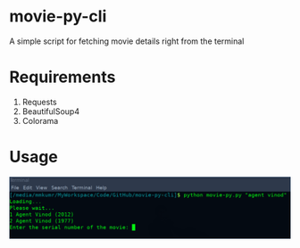 # movie-py-cli
A simple script for fetching movie details right from the terminal

# Requirements
 1. Requests
 2. BeautifulSoup4
 3. Colorama
# Usage
![Screenshot](https://raw.githubusercontent.com/mmkumr/pictures/master/Screenshot%20from%202019-01-13%2023-56-32.png?token=AQpd0Y4sMiaii8XsTO6mXzOgDy_SYh63ks5cRL7NwA%3D%3D)
